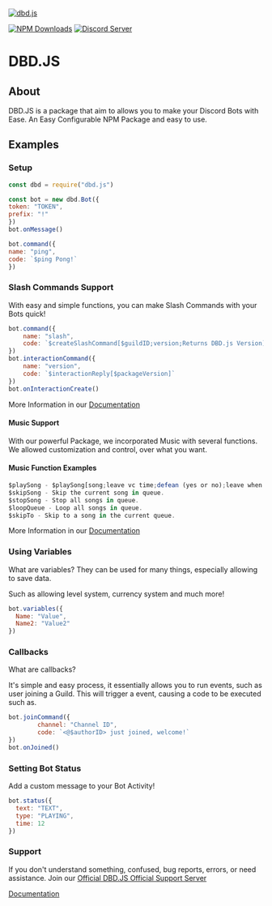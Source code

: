   <br />
    <p>
    <a href="https://dbd.leref.ga"><img src="https://cdn.discordapp.com/attachments/804505335397744650/816746774571515914/dbdjs.png" alt="dbd.js" /></a>
  </p>

[![NPM Downloads](https://img.shields.io/npm/dt/dbd.js.svg?maxAge=3600)](https://www.npmjs.com/package/dbd.js)
[![Discord Server](https://img.shields.io/discord/773352845738115102?color=7289da&logo=discord&logoColor=white)](https://dbd.js.org/invite)

# DBD.JS

## About
DBD.JS is a package that aim to allows you to make your Discord Bots with Ease. An Easy Configurable NPM Package and easy to use.

## Examples

### Setup

```js
const dbd = require("dbd.js")

const bot = new dbd.Bot({
token: "TOKEN", 
prefix: "!" 
})
bot.onMessage()

bot.command({
name: "ping", 
code: `$ping Pong!` 
})
```

### Slash Commands Support

With easy and simple functions, you can make Slash Commands with your Bots quick!

```js
bot.command({
    name: "slash",
    code: `$createSlashCommand[$guildID;version;Returns DBD.js Version]`
})
bot.interactionCommand({
    name: "version", 
    code: `$interactionReply[$packageVersion]`
})
bot.onInteractionCreate()
```

More Information in our [Documentation](https://dbd.leref.ga/guide/slash-commands)

#### Music Support

With our powerful Package, we incorporated Music with several functions.
We allowed customization and control, over what you want.


#### Music Function Examples

```js
$playSong - $playSong[song;leave vc time;defean (yes or no);leave when vc empty (yes/no);error]
$skipSong - Skip the current song in queue.
$stopSong - Stop all songs in queue.
$loopQueue - Loop all songs in queue.
$skipTo - Skip to a song in the current queue.
```
More Information in our [Documentation](https://dbd.leref.ga/guide/music)

### Using Variables

What are variables? They can be used for many things, especially allowing to save data.

Such as allowing level system, currency system and much more!

```js
bot.variables({
  Name: "Value",
  Name2: "Value2"
})
```

### Callbacks

What are callbacks?

It's simple and easy process, it essentially allows you to run events, such as user joining a Guild.
This will trigger a event, causing a code to be executed such as.

```js
bot.joinCommand({
        channel: "Channel ID", 
        code: `<@$authorID> just joined, welcome!`
})
bot.onJoined()
```

### Setting Bot Status

Add a custom message to your Bot Activity!

```js
bot.status({
  text: "TEXT",
  type: "PLAYING",
  time: 12
})
```
### Support

If you don't understand something, confused, bug reports, errors, or need assistance. Join our [Official DBD.JS Official Support Server](https://discord.gg/HMUfMXDQsV)

[Documentation](https://dbd.leref.ga)